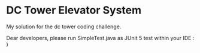 # DC Tower Elevator System
 My solution for the dc tower coding challenge. 
 
 Dear developers, please run SimpleTest.java as JUnit 5 test within your IDE : )

